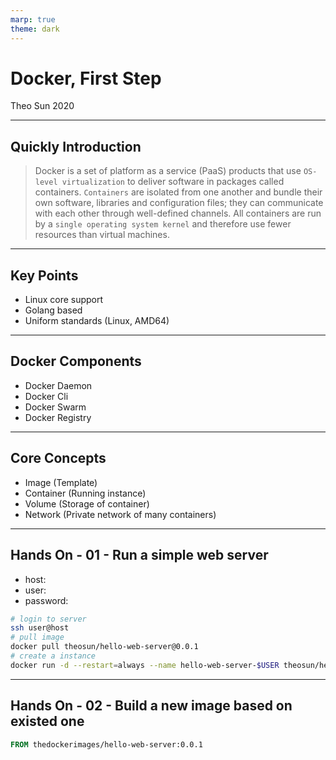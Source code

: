 ```yaml
---
marp: true
theme: dark
---
```


# Docker, First Step

Theo Sun
2020

---

## Quickly Introduction

> Docker is a set of platform as a service (PaaS) products that use `OS-level virtualization` to deliver software in packages called containers. `Containers` are isolated from one another and bundle their own software, libraries and configuration files; they can communicate with each other through well-defined channels. All containers are run by a `single operating system kernel` and therefore use fewer resources than virtual machines.

---

## Key Points

- Linux core support
- Golang based
- Uniform standards (Linux, AMD64)

---

## Docker Components



- Docker Daemon
- Docker Cli
- Docker Swarm
- Docker Registry

---

## Core Concepts

- Image (Template)
- Container (Running instance)
- Volume (Storage of container)
- Network (Private network of many containers)

---

## Hands On - 01 - Run a simple web server

- host:
- user:
- password:

```bash
# login to server
ssh user@host 
# pull image
docker pull theosun/hello-web-server@0.0.1 
# create a instance
docker run -d --restart=always --name hello-web-server-$USER theosun/hello-web-server@0.0.1
```

---

## Hands On - 02 - Build a new image based on existed one



```Dockerfile
FROM thedockerimages/hello-web-server:0.0.1
```